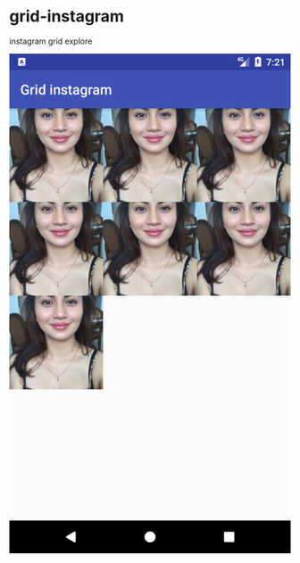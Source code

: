 # grid-instagram
instagram grid explore 

![alt text](https://raw.githubusercontent.com/kartubi/grid-instagram/branch/assets/image.png)
